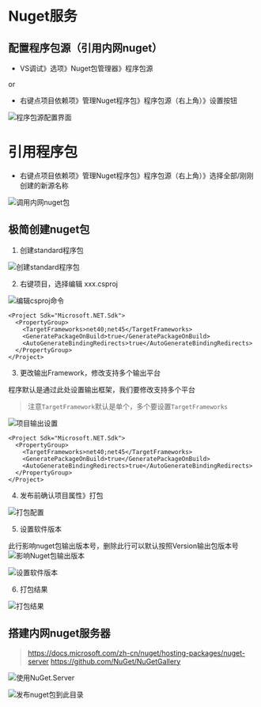 # Nuget服务

## 配置程序包源（引用内网nuget）

- VS调试》选项》Nuget包管理器》程序包源

or

- 右键点项目依赖项》管理Nuget程序包》程序包源（右上角）》设置按钮

![程序包源配置界面](./Nuget/程序包源配置界面.png "程序包源配置界面")

# 引用程序包

- 右键点项目依赖项》管理Nuget程序包》程序包源（右上角）》选择全部/刚刚创建的新源名称


![调用内网nuget包](./Nuget/调用内网nuget包.png "调用内网nuget包")

## 极简创建nuget包

1. 创建standard程序包

![创建standard程序包](./Nuget/创建standard程序包.png "创建standard程序包")

2. 右键项目，选择编辑 xxx.csproj

![编辑csproj命令](./Nuget/编辑csproj命令.png "编辑csproj命令")

```csproj
<Project Sdk="Microsoft.NET.Sdk">
  <PropertyGroup>
    <TargetFrameworks>net40;net45</TargetFrameworks>
    <GeneratePackageOnBuild>true</GeneratePackageOnBuild>
    <AutoGenerateBindingRedirects>true</AutoGenerateBindingRedirects>
  </PropertyGroup>
</Project>
```

3. 更改输出Framework，修改支持多个输出平台

程序默认是通过此处设置输出框架，我们要修改支持多个平台

> 注意```TargetFramework```默认是单个，多个要设置```TargetFrameworks```

![项目输出设置](./Nuget/项目输出设置.png "项目输出设置")

```csproj
<Project Sdk="Microsoft.NET.Sdk">
  <PropertyGroup>
    <TargetFrameworks>net40;net45</TargetFrameworks>
    <GeneratePackageOnBuild>true</GeneratePackageOnBuild>
    <AutoGenerateBindingRedirects>true</AutoGenerateBindingRedirects>
  </PropertyGroup>
</Project>
```

4. 发布前确认项目属性》打包

![打包配置](./Nuget/打包配置.png "打包配置")

5. 设置软件版本

此行影响nuget包输出版本号，删除此行可以默认按照Version输出包版本号
![影响Nuget包输出版本](./Nuget/影响Nuget包输出版本.png "影响Nuget包输出版本")

![设置软件版本](./Nuget/设置软件版本.png "设置软件版本")

6. 打包结果

![打包结果](./Nuget/打包结果.png "打包结果")

## 搭建内网nuget服务器

> https://docs.microsoft.com/zh-cn/nuget/hosting-packages/nuget-server
> https://github.com/NuGet/NuGetGallery

![使用NuGet.Server](./Nuget/使用NuGet.Server.png "使用NuGet.Server")

![发布nuget包到此目录](./Nuget/发布nuget包到此目录.png "发布nuget包到此目录")